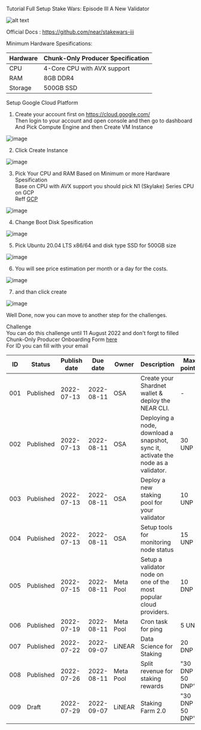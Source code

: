 Tutorial Full Setup Stake Wars: Episode III A New Validator

![alt text](https://user-images.githubusercontent.com/35837931/180386866-d7d109a2-bf61-4ebf-ae8e-26f64604a094.png)

Official Docs : https://github.com/near/stakewars-iii

Minimum Hardware Spesifications: </br>

| Hardware |	Chunk-Only Producer Specification |
| -------- | ---------------------------------- |
| CPU      | 4-Core CPU with AVX support        |
| RAM      |	8GB DDR4                          |
| Storage	 |  500GB SSD                         |

Setup Google Cloud Platform </br>

1. Create your account first on https://cloud.google.com/ </br>
    Then login to your account and open console and then go to dashboard </br>
      And Pick Compute Engine and then Create VM Instance </br>

![image](https://user-images.githubusercontent.com/57436470/182311329-d603ba62-6332-4571-a082-fe04dc1b33da.png)

2. Click Create Instance </br>

![image](https://user-images.githubusercontent.com/57436470/182312288-63d27185-f0d1-44af-8c97-93e09fa2e203.png)

3. Pick Your CPU and RAM Based on Minimum or more Hardware Spesification </br>
    Base on CPU with AVX support you should pick N1 (Skylake) Series CPU on GCP </br>
    Reff [GCP](https://cloud.google.com/blog/products/gcp/google-cloud-platform-is-the-first-cloud-provider-to-offer-intel-skylake)
    
![image](https://user-images.githubusercontent.com/57436470/182314192-0367f2ca-d4d7-462c-a9fe-eb0118667e3c.png)

4. Change Boot Disk Spesification </br>

![image](https://user-images.githubusercontent.com/57436470/182313497-c11fbaaa-f81a-40f0-8b71-bb1834dd2969.png)

5. Pick Ubuntu 20.04 LTS x86/64 and disk type SSD for 500GB size

![image](https://user-images.githubusercontent.com/57436470/182313872-db55e330-c5ed-44d5-99f3-b002527e5ed5.png)

6. You will see price estimation per month or a day for the costs.

![image](https://user-images.githubusercontent.com/57436470/182314319-84edf4b6-0147-472a-8969-6dc65f1cf033.png)

7. and than click create

![image](https://user-images.githubusercontent.com/57436470/182314379-21559f98-45fa-47df-a686-441550bd45c1.png)


Well Done, now you can move to another step for the challenges. </br>

Challenge </br>
You can do this challenge until 11 August 2022 and don't forgt to filled Chunk-Only Producer Onboarding Form [here](https://nearprotocol1001.typeform.com/to/Z39N7cU9?typeform-source=github.com) </br>
For ID you can fill with your email </br>

| ID  |	Status     |	Publish date  |  Due date   |  Owner    |	 Description                                                                      |  Max points	    | Type     | Target network |
| --- | ---        |         ---    |        ---  |   ---     |         ---                                                                       |   ---           | -----    | -------------- |
| 001 | Published	 | 2022-07-13	    |  2022-08-11 |	OSA	      | Create your Shardnet wallet & deploy the NEAR CLI.	                              |    -	          |  Core    | Shardnet       |
| 002	| Published	 | 2022-07-13	    |  2022-08-11 |	OSA	      | Deploying a node, download a snapshot, sync it, activate the node as a validator. |	30 UNP          |  Core	   | Shardnet       |
| 003	| Published	 | 2022-07-13	    |  2022-08-11 |	OSA	      | Deploy a new staking pool for your validator	                                    | 10 UNP	        |  Core	   | Shardnet       |
| 004	| Published	 | 2022-07-13	    |  2022-08-11 | OSA	      | Setup tools for monitoring node status                                            |	15 UNP	        |  Core	   | Shardnet       |
| 005	| Published	 | 2022-07-15	    |  2022-08-11 |	Meta Pool |	Setup a validator node on one of the most popular cloud providers.	              | 10 DNP	        | Optional | Shardnet       |
| 006	| Published	 | 2022-07-19	    |  2022-08-11 |	Meta Pool |	Cron task for ping	                                                              | 5 UNP		        |  Core    | Shardnet       |
| 007	| Published	 | 2022-07-22	    |  2022-09-07 |	LiNEAR    |	Data Science for Staking                                                          |	20 DNP	        | Optional | Shardnet       |
| 008	| Published	 | 2022-07-26	    |  2022-08-11 |	Meta Pool |	Split revenue for staking rewards	                                                | "30 DNP 50 DNP" |	Optional | Shardnet       |
| 009	| Draft	     | 2022-07-29	    |  2022-09-07 | LiNEAR    |	Staking Farm 2.0	                                                                | "30 DNP 50 DNP" |	Optional | Shardnet       |



